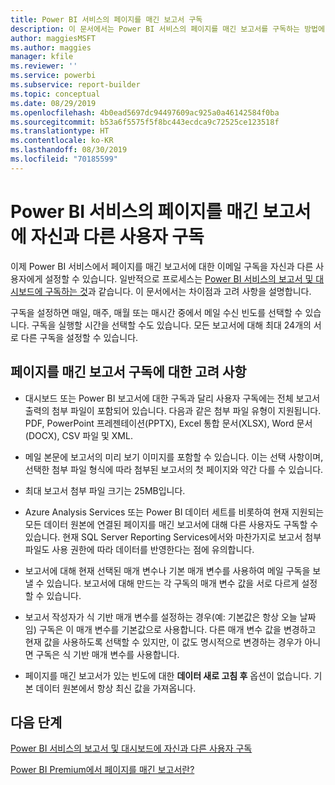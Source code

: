 ```yaml
---
title: Power BI 서비스의 페이지를 매긴 보고서 구독
description: 이 문서에서는 Power BI 서비스의 페이지를 매긴 보고서를 구독하는 방법에 대해 고려해야 할 사항을 알아봅니다.
author: maggiesMSFT
ms.author: maggies
manager: kfile
ms.reviewer: ''
ms.service: powerbi
ms.subservice: report-builder
ms.topic: conceptual
ms.date: 08/29/2019
ms.openlocfilehash: 4b0ead5697dc94497609ac925a0a46142584f0ba
ms.sourcegitcommit: b53a6f5575f5f8bc443ecdca9c72525ce123518f
ms.translationtype: HT
ms.contentlocale: ko-KR
ms.lasthandoff: 08/30/2019
ms.locfileid: "70185599"
---
```

# <a name="subscribe-yourself-and-others-to-paginated-reports-in-the-power-bi-service"></a>Power BI 서비스의 페이지를 매긴 보고서에 자신과 다른 사용자 구독 

이제 Power BI 서비스에서 페이지를 매긴 보고서에 대한 이메일 구독을 자신과 다른 사용자에게 설정할 수 있습니다. 일반적으로 프로세스는 [Power BI 서비스의 보고서 및 대시보드에 구독하는 것](service-report-subscribe.md)과 같습니다. 이 문서에서는 차이점과 고려 사항을 설명합니다. 

구독을 설정하면 매일, 매주, 매월 또는 매시간 중에서 메일 수신 빈도를 선택할 수 있습니다. 구독을 실행할 시간을 선택할 수도 있습니다. 모든 보고서에 대해 최대 24개의 서로 다른 구독을 설정할 수 있습니다. 

## <a name="considerations-for-paginated-report-subscriptions"></a>페이지를 매긴 보고서 구독에 대한 고려 사항 

- 대시보드 또는 Power BI 보고서에 대한 구독과 달리 사용자 구독에는 전체 보고서 출력의 첨부 파일이 포함되어 있습니다.  다음과 같은 첨부 파일 유형이 지원됩니다. PDF, PowerPoint 프레젠테이션(PPTX), Excel 통합 문서(XLSX), Word 문서(DOCX), CSV 파일 및 XML.

- 메일 본문에 보고서의 미리 보기 이미지를 포함할 수 있습니다.  이는 선택 사항이며, 선택한 첨부 파일 형식에 따라 첨부된 보고서의 첫 페이지와 약간 다를 수 있습니다. 

- 최대 보고서 첨부 파일 크기는 25MB입니다. 

- Azure Analysis Services 또는 Power BI 데이터 세트를 비롯하여 현재 지원되는 모든 데이터 원본에 연결된 페이지를 매긴 보고서에 대해 다른 사용자도 구독할 수 있습니다. 현재 SQL Server Reporting Services에서와 마찬가지로 보고서 첨부 파일도 사용 권한에 따라 데이터를 반영한다는 점에 유의합니다. 

- 보고서에 대해 현재 선택된 매개 변수나 기본 매개 변수를 사용하여 메일 구독을 보낼 수 있습니다.  보고서에 대해 만드는 각 구독의 매개 변수 값을 서로 다르게 설정할 수 있습니다. 

- 보고서 작성자가 식 기반 매개 변수를 설정하는 경우(예: 기본값은 항상 오늘 날짜임) 구독은 이 매개 변수를 기본값으로 사용합니다. 다른 매개 변수 값을 변경하고 현재 값을 사용하도록 선택할 수 있지만, 이 값도 명시적으로 변경하는 경우가 아니면 구독은 식 기반 매개 변수를 사용합니다.

- 페이지를 매긴 보고서가 있는 빈도에 대한 **데이터 새로 고침 후** 옵션이 없습니다. 기본 데이터 원본에서 항상 최신 값을 가져옵니다. 

## <a name="next-steps"></a>다음 단계

[Power BI 서비스의 보고서 및 대시보드에 자신과 다른 사용자 구독](service-report-subscribe.md)

[Power BI Premium에서 페이지를 매긴 보고서란?](paginated-reports-report-builder-power-bi.md)
